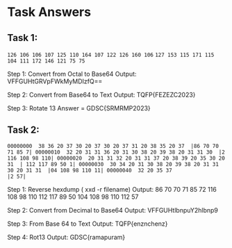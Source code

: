 # Task Answers

## Task 1: 
```126 106 106 107 125 110 164 107 122 126 160 106```
```127 153 115 171 115 104 111 172 146 121 75 75 ```

Step 1: Convert from Octal to Base64
Output: VFFGUHtGRVpFWkMyMDIzfQ==

Step 2: Convert from Base64 to Text
Output: TQFP{FEZEZC2023}

Step 3: Rotate 13
Answer = GDSC{SRMRMP2023}

## Task 2:
   ``00000000  38 36 20 37 30 20 37 30 20 37 31 20 38 35 20 37  |86 70 70 71 85 7|
     00000010  32 20 31 31 36 20 31 30 38 20 39 38 20 31 31 30  |2 116 108 98 110|
     00000020  20 31 31 32 20 31 31 37 20 38 39 20 35 30 20 31  | 112 117 89 50 1|
     00000030  30 34 20 31 30 38 20 39 38 20 31 31 30 20 31 31  |04 108 98 110 11|
     00000040  32 20 35 37                                      |2 57|``

Step 1: Reverse hexdump ( xxd -r filename)
Output: 86 70 70 71 85 72 116 108 98 110 112 117 89 50 104 108 98 110 112 57

Step 2: Convert from Decimal to Base64
Output: VFFGUHtlbnpuY2hlbnp9

Step 3: From Base 64 to Text
Output: TQFP{enznchenz}

Step 4: Rot13
Output: GDSC{ramapuram}
